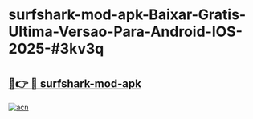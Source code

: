 # surfshark-mod-apk-Baixar-Gratis-Ultima-Versao-Para-Android-IOS-2025-#3kv3q

# <h2><a href="https://ainizakaria.my?title=surfshark-mod-apk&ref=24M">🔗👉 🔴 surfshark-mod-apk</a></h2>

[![acn](https://github.com/user-attachments/assets/0f9c940e-d8b0-45ae-aac7-cd30a18b3e1c)](https://ainizakaria.my?title=surfshark-mod-apk&ref=24M)

